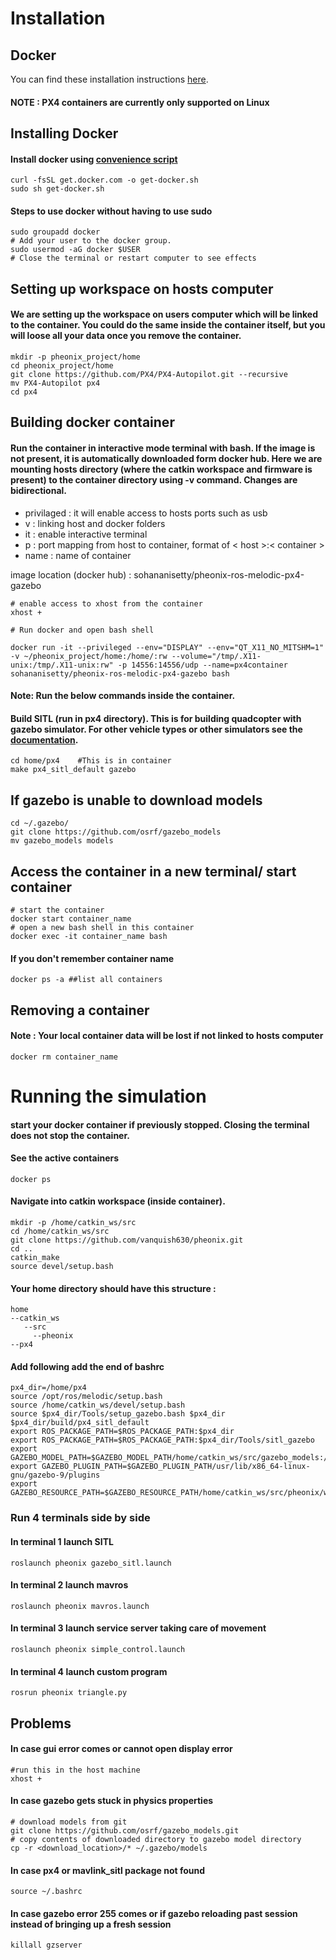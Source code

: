 # Installation 
## Docker

You can find these installation instructions [here](https://docs.px4.io/master/en/test_and_ci/docker.html).

#### **NOTE** : PX4 containers are currently only supported on Linux


## Installing Docker

#### Install docker using [convenience script](https://docs.docker.com/install/linux/docker-ce/ubuntu/#install-using-the-convenience-script)

    curl -fsSL get.docker.com -o get-docker.sh
    sudo sh get-docker.sh

#### Steps to use docker without having to use sudo
    
    sudo groupadd docker
    # Add your user to the docker group.
    sudo usermod -aG docker $USER
    # Close the terminal or restart computer to see effects

## Setting up workspace on hosts computer

#### We are setting up the workspace on users computer which will be linked to the container. You could do the same inside the container itself, but you will loose all your data once you remove the container.

    mkdir -p pheonix_project/home
    cd pheonix_project/home
    git clone https://github.com/PX4/PX4-Autopilot.git --recursive
    mv PX4-Autopilot px4
    cd px4


## Building docker container

#### Run the container in interactive mode terminal with bash. If the image is not present, it is automatically downloaded form docker hub. Here we are mounting hosts directory (where the catkin workspace and firmware is present) to the container directory using -v command. Changes are bidirectional.

- privilaged : it will enable access to hosts ports such as usb
- v : linking host and docker folders
- it : enable interactive terminal 
- p : port mapping from host to container, format of < host >:< container >
- name : name of container

image location (docker hub) : sohananisetty/pheonix-ros-melodic-px4-gazebo


    # enable access to xhost from the container
    xhost +

    # Run docker and open bash shell

    docker run -it --privileged --env="DISPLAY" --env="QT_X11_NO_MITSHM=1" -v ~/pheonix_project/home:/home/:rw --volume="/tmp/.X11-unix:/tmp/.X11-unix:rw" -p 14556:14556/udp --name=px4container sohananisetty/pheonix-ros-melodic-px4-gazebo bash


#### **Note**: Run the below commands inside the container.
####  Build SITL (run in px4 directory). This is for building quadcopter with gazebo simulator. For other vehicle types or other simulators see the [documentation](https://docs.px4.io/master/en/simulation/). 

    cd home/px4    #This is in container
    make px4_sitl_default gazebo
    
## If gazebo is unable to download models 
    
    cd ~/.gazebo/
    git clone https://github.com/osrf/gazebo_models
    mv gazebo_models models


## Access the container in a new terminal/ start container

    # start the container
    docker start container_name
    # open a new bash shell in this container
    docker exec -it container_name bash

#### If you don't remember container name

    docker ps -a ##list all containers

## Removing a container

#### **Note** : Your local container data will be lost if not linked to hosts computer

    docker rm container_name


# Running the simulation

#### start your docker container if previously stopped. Closing the terminal does not stop the container.

#### See the active containers
    docker ps

#### Navigate into catkin workspace (inside container). 

    mkdir -p /home/catkin_ws/src
    cd /home/catkin_ws/src
    git clone https://github.com/vanquish630/pheonix.git
    cd ..
    catkin_make
    source devel/setup.bash

#### Your home directory should have this structure :

    home
    --catkin_ws
       --src
         --pheonix
    --px4

#### Add following add the end of bashrc
    px4_dir=/home/px4
    source /opt/ros/melodic/setup.bash
    source /home/catkin_ws/devel/setup.bash
    source $px4_dir/Tools/setup_gazebo.bash $px4_dir $px4_dir/build/px4_sitl_default
    export ROS_PACKAGE_PATH=$ROS_PACKAGE_PATH:$px4_dir
    export ROS_PACKAGE_PATH=$ROS_PACKAGE_PATH:$px4_dir/Tools/sitl_gazebo
    export GAZEBO_MODEL_PATH=$GAZEBO_MODEL_PATH/home/catkin_ws/src/gazebo_models:/home/catkin_ws/src/pheonix/models
    export GAZEBO_PLUGIN_PATH=$GAZEBO_PLUGIN_PATH/usr/lib/x86_64-linux-gnu/gazebo-9/plugins
    export GAZEBO_RESOURCE_PATH=$GAZEBO_RESOURCE_PATH/home/catkin_ws/src/pheonix/worlds


### Run 4 terminals side by side

#### In terminal 1 launch SITL

    roslaunch pheonix gazebo_sitl.launch 


#### In terminal 2 launch mavros

    roslaunch pheonix mavros.launch 

#### In terminal 3 launch service server taking care of movement

    roslaunch pheonix simple_control.launch 

#### In terminal 4 launch custom program

    rosrun pheonix triangle.py


## Problems

#### In case gui error comes or cannot open display error

    #run this in the host machine
    xhost +

#### In case gazebo gets stuck in physics properties

    # download models from git
    git clone https://github.com/osrf/gazebo_models.git
    # copy contents of downloaded directory to gazebo model directory
    cp -r <download_location>/* ~/.gazebo/models 

#### In case px4 or mavlink_sitl package not found

    source ~/.bashrc

#### In case gazebo error 255 comes or if gazebo reloading past session instead of bringing up a fresh session

    killall gzserver


